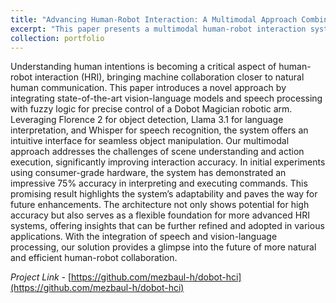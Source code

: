 ```yaml
---
title: "Advancing Human-Robot Interaction: A Multimodal Approach Combining Video & Speech Language Models With Fuzzy Logic"
excerpt: "This paper presents a multimodal human-robot interaction system integrating vision-language models (Florence 2), language interpretation (Llama 3.1), and speech recognition (Whisper) with fuzzy logic for precise control of a Dobot Magician robotic arm. Initial tests show 75% accuracy, highlighting its potential for more natural, efficient human-robot collaboration.<br/><img src='/images/dobot-hci-demo-short.gif'>"
collection: portfolio
---
```


Understanding human intentions is becoming a critical aspect of human-robot interaction (HRI), bringing machine collaboration closer to natural human communication. This paper introduces a novel approach by integrating state-of-the-art vision-language models and speech processing with fuzzy logic for precise control of a Dobot Magician robotic arm. Leveraging Florence 2 for object detection, Llama 3.1 for language interpretation, and Whisper for speech recognition, the system offers an intuitive interface for seamless object manipulation. Our multimodal approach addresses the challenges of scene understanding and action execution, significantly improving interaction accuracy. In initial experiments using consumer-grade hardware, the system has demonstrated an impressive 75% accuracy in interpreting and executing commands. This promising result highlights the system’s adaptability and paves the way for future enhancements. The architecture not only shows potential for high accuracy but also serves as a flexible foundation for more advanced HRI systems, offering insights that can be further refined and adopted in various applications. With the integration of speech and vision-language processing, our solution provides a glimpse into the future of more natural and efficient human-robot collaboration.

*Project Link -* [https://github.com/mezbaul-h/dobot-hci](https://github.com/mezbaul-h/dobot-hci)

